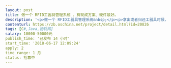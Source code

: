 ```yaml
---                
layout: post       
title: 做一个 RFID工器具管理系统 、有现成方案、硬件最好。           
description: '<p>做一个 RFID工器具管理系统&nbsp;</p><p>拿出或者归还工器具时候，经过库房门口。在门口RFID识别相关物件。实现借出和归还。</p><p><br></p><p>有现成方案、硬件最好。</p><p><br></p><p>C#写的优先。其他语言也可以</p><p>BS  CS都可以</p><p><br></p><p>需要了解其他信息可以联系 653六67</p>'     
contenturl: https://zb.oschina.net/project/detail.html?id=20826      
tags: [C#,Java,物联网]            
salary: 10000-50000元          
publish_time: '已发布 14 小时'         
start_time: '2018-06-17 12:09:24'           
apply: 2                   
time_range: 1 月              
status: 招募中                  
---                 
```

